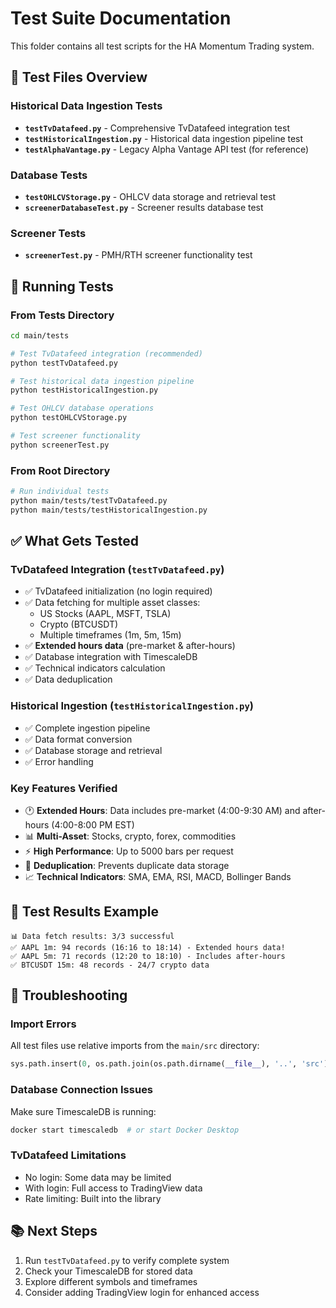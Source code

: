 # Test Suite Documentation

This folder contains all test scripts for the HA Momentum Trading system.

## 🧪 Test Files Overview

### Historical Data Ingestion Tests
- **`testTvDatafeed.py`** - Comprehensive TvDatafeed integration test
- **`testHistoricalIngestion.py`** - Historical data ingestion pipeline test  
- **`testAlphaVantage.py`** - Legacy Alpha Vantage API test (for reference)

### Database Tests
- **`testOHLCVStorage.py`** - OHLCV data storage and retrieval test
- **`screenerDatabaseTest.py`** - Screener results database test

### Screener Tests  
- **`screenerTest.py`** - PMH/RTH screener functionality test

## 🚀 Running Tests

### From Tests Directory
```bash
cd main/tests

# Test TvDatafeed integration (recommended)
python testTvDatafeed.py

# Test historical data ingestion pipeline
python testHistoricalIngestion.py

# Test OHLCV database operations
python testOHLCVStorage.py

# Test screener functionality
python screenerTest.py
```

### From Root Directory
```bash
# Run individual tests
python main/tests/testTvDatafeed.py
python main/tests/testHistoricalIngestion.py
```

## ✅ What Gets Tested

### TvDatafeed Integration (`testTvDatafeed.py`)
- ✅ TvDatafeed initialization (no login required)
- ✅ Data fetching for multiple asset classes:
  - US Stocks (AAPL, MSFT, TSLA)
  - Crypto (BTCUSDT)
  - Multiple timeframes (1m, 5m, 15m)
- ✅ **Extended hours data** (pre-market & after-hours)
- ✅ Database integration with TimescaleDB
- ✅ Technical indicators calculation
- ✅ Data deduplication

### Historical Ingestion (`testHistoricalIngestion.py`)
- ✅ Complete ingestion pipeline
- ✅ Data format conversion
- ✅ Database storage and retrieval
- ✅ Error handling

### Key Features Verified
- 🕐 **Extended Hours**: Data includes pre-market (4:00-9:30 AM) and after-hours (4:00-8:00 PM EST)
- 📊 **Multi-Asset**: Stocks, crypto, forex, commodities
- ⚡ **High Performance**: Up to 5000 bars per request
- 🔄 **Deduplication**: Prevents duplicate data storage
- 📈 **Technical Indicators**: SMA, EMA, RSI, MACD, Bollinger Bands

## 🎯 Test Results Example

```
📊 Data fetch results: 3/3 successful
✅ AAPL 1m: 94 records (16:16 to 18:14) - Extended hours data!
✅ AAPL 5m: 71 records (12:20 to 18:10) - Includes after-hours
✅ BTCUSDT 15m: 48 records - 24/7 crypto data
```

## 🔧 Troubleshooting

### Import Errors
All test files use relative imports from the `main/src` directory:
```python
sys.path.insert(0, os.path.join(os.path.dirname(__file__), '..', 'src'))
```

### Database Connection Issues  
Make sure TimescaleDB is running:
```bash
docker start timescaledb  # or start Docker Desktop
```

### TvDatafeed Limitations
- No login: Some data may be limited
- With login: Full access to TradingView data
- Rate limiting: Built into the library

## 📚 Next Steps
1. Run `testTvDatafeed.py` to verify complete system
2. Check your TimescaleDB for stored data
3. Explore different symbols and timeframes
4. Consider adding TradingView login for enhanced access